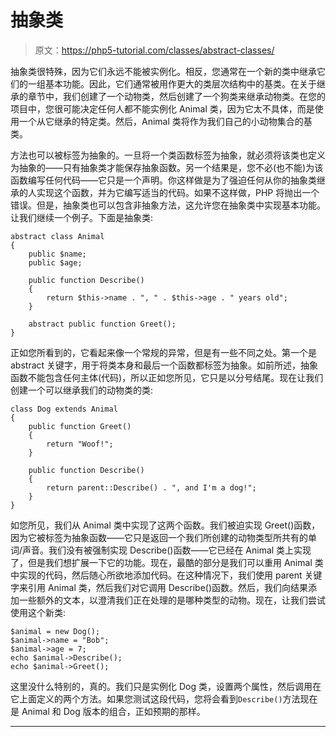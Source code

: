 # 抽象类

> 原文：<https://php5-tutorial.com/classes/abstract-classes/>

抽象类很特殊，因为它们永远不能被实例化。相反，您通常在一个新的类中继承它们的一组基本功能。因此，它们通常被用作更大的类层次结构中的基类。在关于继承的章节中，我们创建了一个动物类，然后创建了一个狗类来继承动物类。在您的项目中，您很可能决定任何人都不能实例化 Animal 类，因为它太不具体，而是使用一个从它继承的特定类。然后，Animal 类将作为我们自己的小动物集合的基类。

方法也可以被标签为抽象的。一旦将一个类函数标签为抽象，就必须将该类也定义为抽象的——只有抽象类才能保存抽象函数。另一个结果是，您不必(也不能)为该函数编写任何代码——它只是一个声明。你这样做是为了强迫任何从你的抽象类继承的人实现这个函数，并为它编写适当的代码。如果不这样做，PHP 将抛出一个错误。但是，抽象类也可以包含非抽象方法，这允许您在抽象类中实现基本功能。让我们继续一个例子。下面是抽象类:

```
abstract class Animal
{
    public $name;
    public $age;

    public function Describe()
    {
        return $this->name . ", " . $this->age . " years old";    
    }

    abstract public function Greet();
}
```

正如您所看到的，它看起来像一个常规的异常，但是有一些不同之处。第一个是 abstract 关键字，用于将类本身和最后一个函数都标签为抽象。如前所述，抽象函数不能包含任何主体(代码)，所以正如您所见，它只是以分号结尾。现在让我们创建一个可以继承我们的动物类的类:

```
class Dog extends Animal
{
    public function Greet()
    {
        return "Woof!";    
    }

    public function Describe()
    {
        return parent::Describe() . ", and I'm a dog!";    
    }
}
```

如您所见，我们从 Animal 类中实现了这两个函数。我们被迫实现 Greet()函数，因为它被标签为抽象函数——它只是返回一个我们所创建的动物类型所共有的单词/声音。我们没有被强制实现 Describe()函数——它已经在 Animal 类上实现了，但是我们想扩展一下它的功能。现在，最酷的部分是我们可以重用 Animal 类中实现的代码，然后随心所欲地添加代码。在这种情况下，我们使用 parent 关键字来引用 Animal 类，然后我们对它调用 Describe()函数。然后，我们向结果添加一些额外的文本，以澄清我们正在处理的是哪种类型的动物。现在，让我们尝试使用这个新类:

<input type="hidden" name="IL_IN_ARTICLE">

```
$animal = new Dog();
$animal->name = "Bob";
$animal->age = 7;
echo $animal->Describe();
echo $animal->Greet();
```

这里没什么特别的，真的。我们只是实例化 Dog 类，设置两个属性，然后调用在它上面定义的两个方法。如果您测试这段代码，您将会看到`Describe()`方法现在是 Animal 和 Dog 版本的组合，正如预期的那样。

* * *